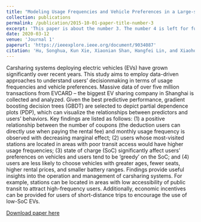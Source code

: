 ```yaml
---
title: "Modeling Usage Frequencies and Vehicle Preferences in a Large-scale Electric Vehicle Sharing System"
collection: publications
permalink: /publication/2015-10-01-paper-title-number-3
excerpt: 'This paper is about the number 3. The number 4 is left for future work.'
date: 2020-03-12
venue: 'Journal 1'
paperurl: 'https://ieeexplore.ieee.org/document/9034087'
citation: 'Hu, Songhua, Kun Xie, Xiaonian Shan, Hangfei Lin, and Xiaohong Chen. "Modeling Usage Frequencies and Vehicle Preferences in a Large-Scale Electric Vehicle Sharing System." IEEE Intelligent Transportation Systems Magazine (2020).'
---
```

Carsharing systems deploying electric vehicles (EVs) have grown significantly over recent years. This study aims to employ data-driven approaches to understand users’ decisionmaking in terms of usage frequencies and vehicle preferences. Massive data of over five million transactions from EVCARD – the biggest EV sharing company in Shanghai is collected and analyzed. Given the best predictive performance, gradient boosting decision trees (GBDT) are selected to depict partial dependence plots (PDP), which can visualize the relationships between predictors and users’ behaviors. Key findings are listed as follows: (1) a positive relationship between the number of coupons (the deduction users can directly use when paying the rental fee) and monthly usage frequency is observed with decreasing marginal effect; (2) users whose most-visited stations are located in areas with poor transit access would have higher usage frequencies; (3) state of charge (SoC) significantly affect users’ preferences on vehicles and users tend to be ‘greedy’ on the SoC; and (4) users are less likely to choose vehicles with greater ages, fewer seats, higher rental prices, and smaller battery ranges. Findings provide useful insights into the operation and management of carsharing systems. For example, stations can be located in areas with low accessibility of public transit to attract high-frequency users. Additionally, economic incentives can be provided for users of short-distance trips to encourage the use of low-SoC EVs.

[Download paper here](https://ieeexplore.ieee.org/document/9034087)
